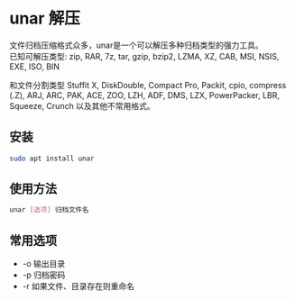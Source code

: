 # unar 解压

文件归档压缩格式众多，unar是一个可以解压多种归档类型的强力工具。  
已知可解压类型: zip, RAR, 7z, tar, gzip, bzip2, LZMA, XZ, CAB, MSI, NSIS, EXE, ISO, BIN 

和文件分割类型 Stuffit X, DiskDouble, Compact Pro, Packit, cpio, compress (.Z), ARJ, ARC, PAK, ACE, ZOO, LZH, ADF, DMS, LZX, PowerPacker, LBR, Squeeze, Crunch 以及其他不常用格式。

## 安装

```bash
sudo apt install unar
```

## 使用方法

```bash
unar [选项] 归档文件名
```

## 常用选项

* -o 输出目录
* -p 归档密码
* -r 如果文件、目录存在则重命名
